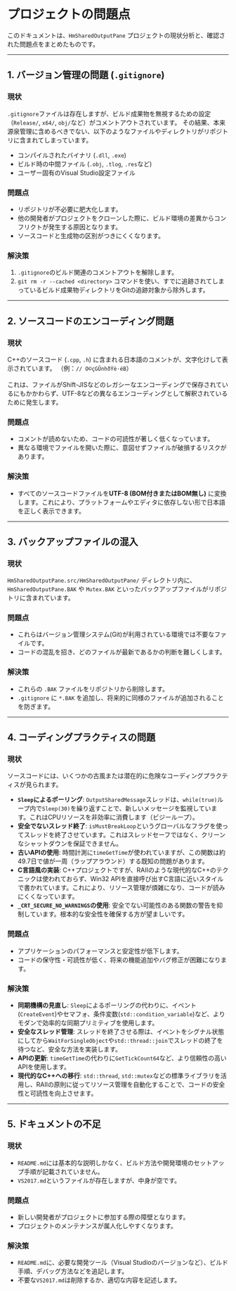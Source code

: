 # プロジェクトの問題点

このドキュメントは、`HmSharedOutputPane` プロジェクトの現状分析と、確認された問題点をまとめたものです。

---

## 1. バージョン管理の問題 (`.gitignore`)

### 現状
`.gitignore`ファイルは存在しますが、ビルド成果物を無視するための設定（`Release/`, `x64/`, `obj/`など）がコメントアウトされています。
その結果、本来源泉管理に含めるべきでない、以下のようなファイルやディレクトリがリポジトリに含まれてしまっています。

-   コンパイルされたバイナリ (`.dll`, `.exe`)
-   ビルド時の中間ファイル (`.obj`, `.tlog`, `.res`など)
-   ユーザー固有のVisual Studio設定ファイル

### 問題点
-   リポジトリが不必要に肥大化します。
-   他の開発者がプロジェクトをクローンした際に、ビルド環境の差異からコンフリクトが発生する原因となります。
-   ソースコードと生成物の区別がつきにくくなります。

### 解決策
1.  `.gitignore`のビルド関連のコメントアウトを解除します。
2.  `git rm -r --cached <directory>` コマンドを使い、すでに追跡されてしまっているビルド成果物ディレクトリをGitの追跡対象から除外します。

---

## 2. ソースコードのエンコーディング問題

### 現状
C++のソースコード (`.cpp`, `.h`) に含まれる日本語のコメントが、文字化けして表示されています。
（例：`// O©çGÛnhðÝè·éB`）

これは、ファイルがShift-JISなどのレガシーなエンコーディングで保存されているにもかかわらず、UTF-8などの異なるエンコーディングとして解釈されているために発生します。

### 問題点
-   コメントが読めないため、コードの可読性が著しく低くなっています。
-   異なる環境でファイルを開いた際に、意図せずファイルが破損するリスクがあります。

### 解決策
-   すべてのソースコードファイルを**UTF-8 (BOM付きまたはBOM無し)** に変換します。これにより、プラットフォームやエディタに依存しない形で日本語を正しく表示できます。

---

## 3. バックアップファイルの混入

### 現状
`HmSharedOutputPane.src/HmSharedOutputPane/` ディレクトリ内に、`HmSharedOutputPane.BAK` や `Mutex.BAK` といったバックアップファイルがリポジトリに含まれています。

### 問題点
-   これらはバージョン管理システム(Git)が利用されている環境では不要なファイルです。
-   コードの混乱を招き、どのファイルが最新であるかの判断を難しくします。

### 解決策
-   これらの `.BAK` ファイルをリポジトリから削除します。
-   `.gitignore` に `*.BAK` を追加し、将来的に同様のファイルが追加されることを防ぎます。

---

## 4. コーディングプラクティスの問題

### 現状
ソースコードには、いくつかの古風または潜在的に危険なコーディングプラクティスが見られます。

-   **`Sleep`によるポーリング**: `OutputSharedMessage`スレッドは、`while(true)`ループ内で`Sleep(30)`を繰り返すことで、新しいメッセージを監視しています。これはCPUリソースを非効率に消費します（ビジーループ）。
-   **安全でないスレッド終了**: `isMustBreakLoop`というグローバルなフラグを使ってスレッドを終了させています。これはスレッドセーフではなく、クリーンなシャットダウンを保証できません。
-   **古いAPIの使用**: 時間計測に`timeGetTime`が使われていますが、この関数は約49.7日で値が一周（ラップアラウンド）する既知の問題があります。
-   **C言語風の実装**: C++プロジェクトですが、RAIIのような現代的なC++のテクニックは使われておらず、Win32 APIを直接呼び出すC言語に近いスタイルで書かれています。これにより、リソース管理が煩雑になり、コードが読みにくくなっています。
-   **`_CRT_SECURE_NO_WARNINGS`の使用**: 安全でない可能性のある関数の警告を抑制しています。根本的な安全性を確保する方が望ましいです。

### 問題点
-   アプリケーションのパフォーマンスと安定性が低下します。
-   コードの保守性・可読性が低く、将来の機能追加やバグ修正が困難になります。

### 解決策
-   **同期機構の見直し**: `Sleep`によるポーリングの代わりに、イベント(`CreateEvent`)やセマフォ、条件変数(`std::condition_variable`)など、よりモダンで効率的な同期プリミティブを使用します。
-   **安全なスレッド管理**: スレッドを終了させる際は、イベントをシグナル状態にしてから`WaitForSingleObject`や`std::thread::join`でスレッドの終了を待つなど、安全な方法を実装します。
-   **APIの更新**: `timeGetTime`の代わりに`GetTickCount64`など、より信頼性の高いAPIを使用します。
-   **現代的なC++への移行**: `std::thread`, `std::mutex`などの標準ライブラリを活用し、RAIIの原則に従ってリソース管理を自動化することで、コードの安全性と可読性を向上させます。

---

## 5. ドキュメントの不足

### 現状
-   `README.md`には基本的な説明しかなく、ビルド方法や開発環境のセットアップ手順が記載されていません。
-   `VS2017.md`というファイルが存在しますが、中身が空です。

### 問題点
-   新しい開発者がプロジェクトに参加する際の障壁となります。
-   プロジェクトのメンテナンスが属人化しやすくなります。

### 解決策
-   `README.md`に、必要な開発ツール（Visual Studioのバージョンなど）、ビルド手順、デバッグ方法などを追記します。
-   不要な`VS2017.md`は削除するか、適切な内容を記述します。
